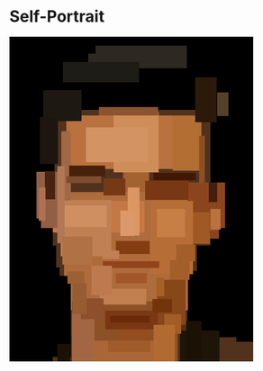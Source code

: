 # Self-Portrait

![image](https://github.com/l-mccarthy/IntroToIM/blob/main/Feb1/Self_Portrait_Liam.png)
